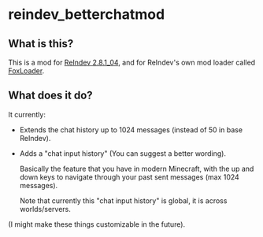 # reindev_betterchatmod

## What is this?
This is a mod for [ReIndev 2.8.1_04](https://reindev.miraheze.org/wiki/Reindev_Wiki), and for ReIndev's own mod loader called [FoxLoader](https://github.com/Fox2Code/FoxLoader).

## What does it do?
It currently:
- Extends the chat history up to 1024 messages (instead of 50 in base ReIndev).
- Adds a "chat input history" (You can suggest a better wording).

  Basically the feature that you have in modern Minecraft, with the up and down keys to navigate through your past sent messages (max 1024 messages).

  Note that currently this "chat input history" is global, it is across worlds/servers.

(I might make these things customizable in the future).
